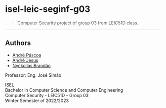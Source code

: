 # isel-leic-seginf-g03

> Computer Security project of group 03 from LEIC51D class.

---

## Authors

- [André Páscoa](https://github.com/devandrepascoa)
- [André Jesus](https://github.com/andre-j3sus)
- [Nyckollas Brandão](https://github.com/Nyckoka)

Professor: Eng. José Simão

ISEL<br>
Bachelor in Computer Science and Computer Engineering<br>
Computer Security - LEIC51D - Group 03<br>
Winter Semester of 2022/2023
